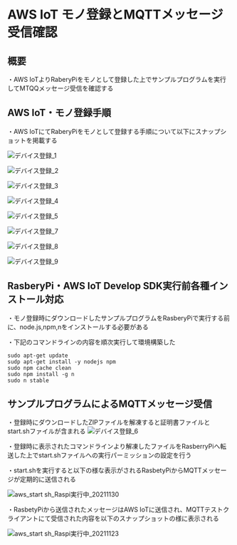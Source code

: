 # AWS IoT モノ登録とMQTTメッセージ受信確認

## 概要

・AWS IoTよりRaberyPiをモノとして登録した上でサンプルプログラムを実行してMTQQメッセージ受信を確認する


## AWS IoT・モノ登録手順

・AWS IoTにてRaberyPiをモノとして登録する手順について以下にスナップショットを掲載する

![デバイス登録_1](https://user-images.githubusercontent.com/89113273/144030916-41217438-2694-456b-9f3d-a8c29ea8a084.png)

![デバイス登録_2](https://user-images.githubusercontent.com/89113273/144030930-e663d3e5-d24e-4530-90cf-66dd9316bdcb.png)

![デバイス登録_3](https://user-images.githubusercontent.com/89113273/144030936-13235a0e-20e5-45de-bb8d-05f5f95aaaf9.png)

![デバイス登録_4](https://user-images.githubusercontent.com/89113273/144030957-3582ba6d-d961-4228-b606-ff599a5414d6.png)

![デバイス登録_5](https://user-images.githubusercontent.com/89113273/144030967-8e2ced99-9f96-4958-8d7a-691d83b13f0a.png)

![デバイス登録_7](https://user-images.githubusercontent.com/89113273/144030996-041273e4-8f5c-44bd-9291-f50a621a6cf2.png)

![デバイス登録_8](https://user-images.githubusercontent.com/89113273/144031126-e40cd0d6-a6c0-4815-8930-32818e04c5c5.png)

![デバイス登録_9](https://user-images.githubusercontent.com/89113273/144031148-45fe1375-f5f1-4879-9d41-9dec426f4423.png)

## RasberyPi・AWS IoT Develop SDK実行前各種インストール対応

・モノ登録時にダウンロードしたサンプルプログラムをRasberyPiで実行する前に、node.js,npm,nをインストールする必要がある

・下記のコマンドラインの内容を順次実行して環境構築した

```
sudo apt-get update
sudp apt-get install -y nodejs npm
sudo npm cache clean
sudo npm install -g n
sudo n stable
```

## サンプルプログラムによるMQTTメッセージ受信

・登録時にダウンロードしたZIPファイルを解凍すると証明書ファイルとstart.shファイルが含まれる
![デバイス登録_6](https://user-images.githubusercontent.com/89113273/144030985-8e304e91-72b5-40af-a81e-55a159b9921f.png)

・登録時に表示されたコマンドラインより解凍したファイルをRasberryPiへ転送した上でstart.shファイルへの実行パーミッションの設定を行う

・start.shを実行すると以下の様な表示がされるRasbetyPiからMQTTメッセージが定期的に送信される

![aws_start sh_Raspi実行中_20211130](https://user-images.githubusercontent.com/89113273/144034219-179cdb56-4638-492b-88bb-b4bb1a2938c4.png)

・RasbetyPiから送信されたメッセージはAWS IoTに送信され、MQTTテストクライアントにて受信された内容を以下のスナップショットの様に表示される

![aws_start sh_Raspi実行中_20211123](https://user-images.githubusercontent.com/89113273/144034527-582fe3a3-fd98-4130-89a1-13de089f419d.png)

